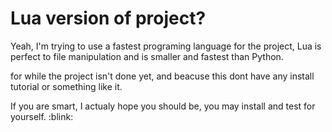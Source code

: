 # Lua version of project?

Yeah, I'm trying to use a fastest programing language
for the project, Lua is perfect to file manipulation
and is smaller and fastest than Python.

for while the project isn't done yet, and beacuse this
dont have any install tutorial or something like it.

If you are smart, I actualy hope you should be,
you may install and test for yourself. :blink:
